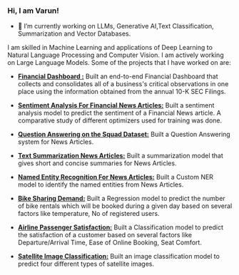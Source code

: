 ### Hi, I am **Varun**!

- 🔭 I’m currently working on LLMs, Generative AI,Text Classification, Summarization and Vector Databases.


I am skilled in Machine Learning and applications of Deep Learning to Natural Language Processing and Computer Vision. I am actively working on Large Language Models. Some of the projects that I have worked on are:


 - **[Financial Dashboard :](https://github.com/vrunm/Financial_Dashboard)**
 Built an end-to-end Financial Dashboard that collects and consolidates all of a business's critical observations in one place using the information obtained from the annual 10-K SEC Filings.

- **[Sentiment Analysis For Financial News Articles:](https://github.com/vrunm/Text-Classification-Financial-Phrase-Bank)**
Built a sentiment analysis model to predict the sentiment of a Financial News article. A comparative study of different optimizers used for training was done.

- **[Question Answering on the Squad Dataset:](https://github.com/vrunm/Question-Answering-Squad)**
Built a Question Answering system for News Articles.

- **[Text Summarization News Articles:](https://github.com/vrunm/Text-Summarization-News-Articles)**
Built a summarization model that gives short and concise summaries for News Articles.

- **[Named Entity Recognition For News Articles:](https://github.com/vrunm/News-Articles-NER)**
Built a Custom NER model to identify the named entities from News Articles. 

- **[Bike Sharing Demand:](https://github.com/vrunm/Bike_Sharing_Demand)**
Built a Regression model to predict the number of bike rentals which will be booked during a given day based
on several factors like temperature, No of registered users.

- **[Airline Passenger Satisfaction:](https://github.com/vrunm/Airline_Passenger_Satisfaction)**
Built a Classification model to predict the satisfaction of a customer based on several factors like Departure/Arrival Time, Ease of Online Booking, Seat Comfort.

- **[Satellite Image Classification:](https://github.com/vrunm/Satellite-Image-Classification)**
Built an image classification model to predict four different types of satellite images.






















<!--

**vrunm/vrunm** is a ✨ _special_ ✨ repository because its `README.md` (this file) appears on your GitHub profile.

Here are some ideas to get you started:

-->

